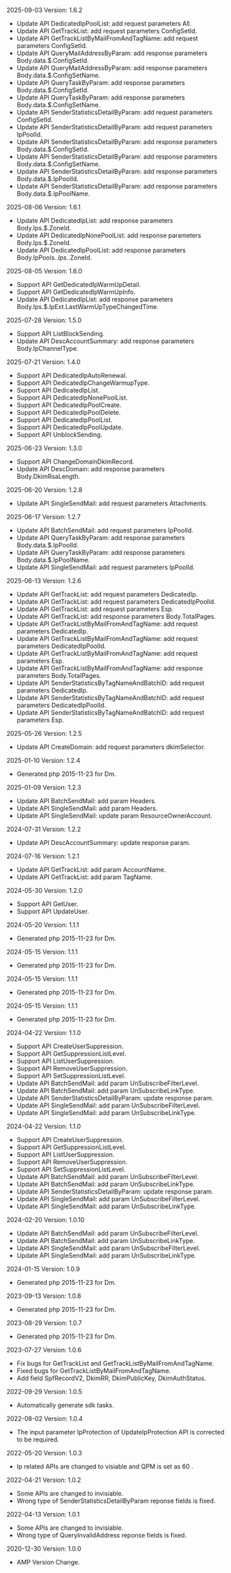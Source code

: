 2025-09-03 Version: 1.6.2
- Update API DedicatedIpPoolList: add request parameters All.
- Update API GetTrackList: add request parameters ConfigSetId.
- Update API GetTrackListByMailFromAndTagName: add request parameters ConfigSetId.
- Update API QueryMailAddressByParam: add response parameters Body.data.$.ConfigSetId.
- Update API QueryMailAddressByParam: add response parameters Body.data.$.ConfigSetName.
- Update API QueryTaskByParam: add response parameters Body.data.$.ConfigSetId.
- Update API QueryTaskByParam: add response parameters Body.data.$.ConfigSetName.
- Update API SenderStatisticsDetailByParam: add request parameters ConfigSetId.
- Update API SenderStatisticsDetailByParam: add request parameters IpPoolId.
- Update API SenderStatisticsDetailByParam: add response parameters Body.data.$.ConfigSetId.
- Update API SenderStatisticsDetailByParam: add response parameters Body.data.$.ConfigSetName.
- Update API SenderStatisticsDetailByParam: add response parameters Body.data.$.IpPoolId.
- Update API SenderStatisticsDetailByParam: add response parameters Body.data.$.IpPoolName.


2025-08-06 Version: 1.6.1
- Update API DedicatedIpList: add response parameters Body.Ips.$.ZoneId.
- Update API DedicatedIpNonePoolList: add response parameters Body.Ips.$.ZoneId.
- Update API DedicatedIpPoolList: add response parameters Body.IpPools.$.Ips.$.ZoneId.


2025-08-05 Version: 1.6.0
- Support API GetDedicatedIpWarmUpDetail.
- Support API GetDedicatedIpWarmUpInfo.
- Update API DedicatedIpList: add response parameters Body.Ips.$.IpExt.LastWarmUpTypeChangedTime.


2025-07-28 Version: 1.5.0
- Support API ListBlockSending.
- Update API DescAccountSummary: add response parameters Body.IpChannelType.


2025-07-21 Version: 1.4.0
- Support API DedicatedIpAutoRenewal.
- Support API DedicatedIpChangeWarmupType.
- Support API DedicatedIpList.
- Support API DedicatedIpNonePoolList.
- Support API DedicatedIpPoolCreate.
- Support API DedicatedIpPoolDelete.
- Support API DedicatedIpPoolList.
- Support API DedicatedIpPoolUpdate.
- Support API UnblockSending.


2025-06-23 Version: 1.3.0
- Support API ChangeDomainDkimRecord.
- Update API DescDomain: add response parameters Body.DkimRsaLength.


2025-06-20 Version: 1.2.8
- Update API SingleSendMail: add request parameters Attachments.


2025-06-17 Version: 1.2.7
- Update API BatchSendMail: add request parameters IpPoolId.
- Update API QueryTaskByParam: add response parameters Body.data.$.IpPoolId.
- Update API QueryTaskByParam: add response parameters Body.data.$.IpPoolName.
- Update API SingleSendMail: add request parameters IpPoolId.


2025-06-13 Version: 1.2.6
- Update API GetTrackList: add request parameters DedicatedIp.
- Update API GetTrackList: add request parameters DedicatedIpPoolId.
- Update API GetTrackList: add request parameters Esp.
- Update API GetTrackList: add response parameters Body.TotalPages.
- Update API GetTrackListByMailFromAndTagName: add request parameters DedicatedIp.
- Update API GetTrackListByMailFromAndTagName: add request parameters DedicatedIpPoolId.
- Update API GetTrackListByMailFromAndTagName: add request parameters Esp.
- Update API GetTrackListByMailFromAndTagName: add response parameters Body.TotalPages.
- Update API SenderStatisticsByTagNameAndBatchID: add request parameters DedicatedIp.
- Update API SenderStatisticsByTagNameAndBatchID: add request parameters DedicatedIpPoolId.
- Update API SenderStatisticsByTagNameAndBatchID: add request parameters Esp.


2025-05-26 Version: 1.2.5
- Update API CreateDomain: add request parameters dkimSelector.


2025-01-10 Version: 1.2.4
- Generated php 2015-11-23 for Dm.

2025-01-09 Version: 1.2.3
- Update API BatchSendMail: add param Headers.
- Update API SingleSendMail: add param Headers.
- Update API SingleSendMail: update param ResourceOwnerAccount.


2024-07-31 Version: 1.2.2
- Update API DescAccountSummary: update response param.


2024-07-16 Version: 1.2.1
- Update API GetTrackList: add param AccountName.
- Update API GetTrackList: add param TagName.


2024-05-30 Version: 1.2.0
- Support API GetUser.
- Support API UpdateUser.


2024-05-20 Version: 1.1.1
- Generated php 2015-11-23 for Dm.

2024-05-15 Version: 1.1.1
- Generated php 2015-11-23 for Dm.

2024-05-15 Version: 1.1.1
- Generated php 2015-11-23 for Dm.

2024-05-15 Version: 1.1.1
- Generated php 2015-11-23 for Dm.

2024-04-22 Version: 1.1.0
- Support API CreateUserSuppression.
- Support API GetSuppressionListLevel.
- Support API ListUserSuppression.
- Support API RemoveUserSuppression.
- Support API SetSuppressionListLevel.
- Update API BatchSendMail: add param UnSubscribeFilterLevel.
- Update API BatchSendMail: add param UnSubscribeLinkType.
- Update API SenderStatisticsDetailByParam: update response param.
- Update API SingleSendMail: add param UnSubscribeFilterLevel.
- Update API SingleSendMail: add param UnSubscribeLinkType.


2024-04-22 Version: 1.1.0
- Support API CreateUserSuppression.
- Support API GetSuppressionListLevel.
- Support API ListUserSuppression.
- Support API RemoveUserSuppression.
- Support API SetSuppressionListLevel.
- Update API BatchSendMail: add param UnSubscribeFilterLevel.
- Update API BatchSendMail: add param UnSubscribeLinkType.
- Update API SenderStatisticsDetailByParam: update response param.
- Update API SingleSendMail: add param UnSubscribeFilterLevel.
- Update API SingleSendMail: add param UnSubscribeLinkType.


2024-02-20 Version: 1.0.10
- Update API BatchSendMail: add param UnSubscribeFilterLevel.
- Update API BatchSendMail: add param UnSubscribeLinkType.
- Update API SingleSendMail: add param UnSubscribeFilterLevel.
- Update API SingleSendMail: add param UnSubscribeLinkType.


2024-01-15 Version: 1.0.9
- Generated php 2015-11-23 for Dm.

2023-09-13 Version: 1.0.8
- Generated php 2015-11-23 for Dm.

2023-08-29 Version: 1.0.7
- Generated php 2015-11-23 for Dm.

2023-07-27 Version: 1.0.6
- Fix bugs for GetTrackList and GetTrackListByMailFromAndTagName.
- Fixed bugs for GetTrackListByMailFromAndTagName.
- Add field SpfRecordV2, DkimRR, DkimPublicKey, DkimAuthStatus.

2022-09-29 Version: 1.0.5
- Automatically generate sdk tasks.

2022-08-02 Version: 1.0.4
- The input parameter IpProtection of UpdateIpProtection API  is corrected to be required. 

2022-05-20 Version: 1.0.3
- Ip related APIs are changed to visiable and QPM is set as 60 .

2022-04-21 Version: 1.0.2
- Some APIs are changed to invisiable.
- Wrong type of SenderStatisticsDetailByParam reponse fields is fixed.

2022-04-13 Version: 1.0.1
- Some APIs are changed to invisiable.
- Wrong type of QueryInvalidAddress reponse fields is fixed.

2020-12-30 Version: 1.0.0
- AMP Version Change.

